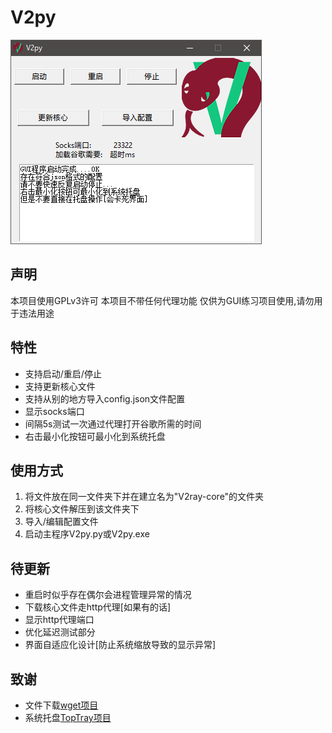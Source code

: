 # V2py

![screenshot](readme\screenshot.png)


## 声明
本项目使用GPLv3许可
本项目不带任何代理功能
仅供为GUI练习项目使用,请勿用于违法用途

## 特性
- 支持启动/重启/停止
- 支持更新核心文件
- 支持从别的地方导入config.json文件配置
- 显示socks端口
- 间隔5s测试一次通过代理打开谷歌所需的时间
- 右击最小化按钮可最小化到系统托盘

## 使用方式
1. 将文件放在同一文件夹下并在建立名为"V2ray-core"的文件夹
2. 将核心文件解压到该文件夹下
3. 导入/编辑配置文件
4. 启动主程序V2py.py或V2py.exe

## 待更新
- 重启时似乎存在偶尔会进程管理异常的情况
- 下载核心文件走http代理[如果有的话]
- 显示http代理端口
- 优化延迟测试部分
- 界面自适应化设计[防止系统缩放导致的显示异常]

## 致谢
- 文件下载[wget项目](https://github.com/mirror/wget)
- 系统托盘[TopTray项目](https://github.com/RanFeng/TopTray)
